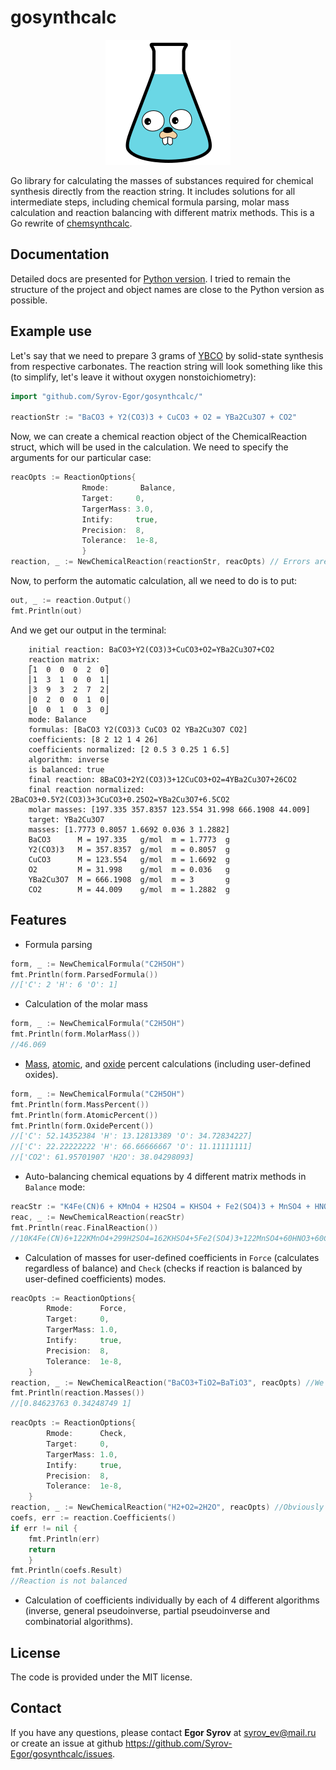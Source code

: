 # gosynthcalc
<p align="center">
    <img src="data/Gopher_flask.svg" width="200" height="200">
</p>

Go library for calculating the masses of substances required for chemical synthesis directly from the reaction string. It includes solutions for all intermediate steps, including chemical formula parsing, molar mass calculation and reaction balancing with different matrix methods. This is a Go rewrite of [chemsynthcalc](https://github.com/Syrov-Egor/chemsynthcalc).

## Documentation
Detailed docs are presented for [Python version](https://syrov-egor.github.io/chemsynthcalc/). I tried to remain the structure of the project and object names are close to the Python version as possible.

## Example use
Let's say that we need to prepare 3 grams of [YBCO](https://en.wikipedia.org/wiki/Yttrium_barium_copper_oxide) by solid-state synthesis from respective carbonates. The reaction string will look something like this (to simplify, let's leave it without oxygen nonstoichiometry):
```Go
import "github.com/Syrov-Egor/gosynthcalc/"

reactionStr := "BaCO3 + Y2(CO3)3 + CuCO3 + O2 = YBa2Cu3O7 + CO2"
```
Now, we can create a chemical reaction object of the ChemicalReaction struct, which will be used in the calculation. We need to specify the arguments for our particular case:
```Go
reacOpts := ReactionOptions{
                Rmode:       Balance,
                Target:     0,
	            TargerMass: 3.0,
	            Intify:     true,
	            Precision:  8,
	            Tolerance:  1e-8,
	            }
reaction, _ := NewChemicalReaction(reactionStr, reacOpts) // Errors are supressed in this example
```
Now, to perform the automatic calculation, all we need to do is to put:
```Go
out, _ := reaction.Output()
fmt.Println(out)
```
And we get our output in the terminal:
```
	initial reaction: BaCO3+Y2(CO3)3+CuCO3+O2=YBa2Cu3O7+CO2
	reaction matrix:
	⎡1  0  0  0  2  0⎤
	⎢1  3  1  0  0  1⎥
	⎢3  9  3  2  7  2⎥
	⎢0  2  0  0  1  0⎥
	⎣0  0  1  0  3  0⎦
	mode: Balance
	formulas: [BaCO3 Y2(CO3)3 CuCO3 O2 YBa2Cu3O7 CO2]
	coefficients: [8 2 12 1 4 26]
	coefficients normalized: [2 0.5 3 0.25 1 6.5]
	algorithm: inverse
	is balanced: true
	final reaction: 8BaCO3+2Y2(CO3)3+12CuCO3+O2=4YBa2Cu3O7+26CO2
	final reaction normalized: 2BaCO3+0.5Y2(CO3)3+3CuCO3+0.25O2=YBa2Cu3O7+6.5CO2
	molar masses: [197.335 357.8357 123.554 31.998 666.1908 44.009]
	target: YBa2Cu3O7
	masses: [1.7773 0.8057 1.6692 0.036 3 1.2882]
	BaCO3      M = 197.335   g/mol  m = 1.7773  g
	Y2(CO3)3   M = 357.8357  g/mol  m = 0.8057  g
	CuCO3      M = 123.554   g/mol  m = 1.6692  g
	O2         M = 31.998    g/mol  m = 0.036   g
	YBa2Cu3O7  M = 666.1908  g/mol  m = 3       g
	CO2        M = 44.009    g/mol  m = 1.2882  g
```

## Features
* Formula parsing
```Go
form, _ := NewChemicalFormula("C2H5OH")
fmt.Println(form.ParsedFormula())
//['C': 2 'H': 6 'O': 1]
```
* Calculation of the molar mass 
```Go
form, _ := NewChemicalFormula("C2H5OH")
fmt.Println(form.MolarMass())
//46.069
```
* [Mass](https://en.wikipedia.org/wiki/Mass_fraction_(chemistry)), [atomic](https://en.wikipedia.org/wiki/Mole_fraction), and [oxide](https://d32ogoqmya1dw8.cloudfront.net/files/introgeo/studio/examples/minex02.pdf) percent calculations (including user-defined oxides).
```Go
form, _ := NewChemicalFormula("C2H5OH")
fmt.Println(form.MassPercent())
fmt.Println(form.AtomicPercent())
fmt.Println(form.OxidePercent())
//['C': 52.14352384 'H': 13.12813389 'O': 34.72834227]
//['C': 22.22222222 'H': 66.66666667 'O': 11.11111111]
//['CO2': 61.95701907 'H2O': 38.04298093]
```
* Auto-balancing chemical equations by 4 different matrix methods in `Balance` mode:
```Go
reacStr := "K4Fe(CN)6 + KMnO4 + H2SO4 = KHSO4 + Fe2(SO4)3 + MnSO4 + HNO3 + CO2 + H2O"
reac, _ := NewChemicalReaction(reacStr)
fmt.Println(reac.FinalReaction())
//10K4Fe(CN)6+122KMnO4+299H2SO4=162KHSO4+5Fe2(SO4)3+122MnSO4+60HNO3+60CO2+188H2O
```
* Calculation of masses for user-defined coefficients in `Force` (calculates regardless of balance) and `Check` (checks if reaction is balanced by user-defined coefficients) modes.
```Go
reacOpts := ReactionOptions{
		Rmode:      Force,
		Target:     0,
		TargerMass: 1.0,
		Intify:     true,
		Precision:  8,
		Tolerance:  1e-8,
	}
reaction, _ := NewChemicalReaction("BaCO3+TiO2=BaTiO3", reacOpts) //We can drop CO2 product and still get masses in this mode. 
fmt.Println(reaction.Masses())
//[0.84623763 0.34248749 1]
```
```Go
reacOpts := ReactionOptions{
		Rmode:      Check,
		Target:     0,
		TargerMass: 1.0,
		Intify:     true,
		Precision:  8,
		Tolerance:  1e-8,
	}
reaction, _ := NewChemicalReaction("H2+O2=2H2O", reacOpts) //Obviously not balanced
coefs, err := reaction.Coefficients()
if err != nil {
	fmt.Println(err)
	return
	}
fmt.Println(coefs.Result)
//Reaction is not balanced
```
* Calculation of coefficients individually by each of 4 different algorithms (inverse, general pseudoinverse, partial pseudoinverse and combinatorial algorithms).

## License
The code is provided under the MIT license.

## Contact
If you have any questions, please contact **Egor Syrov** at syrov_ev@mail.ru or
create an issue at github https://github.com/Syrov-Egor/gosynthcalc/issues.
